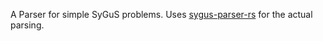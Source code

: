 A Parser for simple SyGuS problems.  Uses [sygus-parser-rs](https://github.com/wuc9521/sygus-parser-rs) for the actual parsing.
